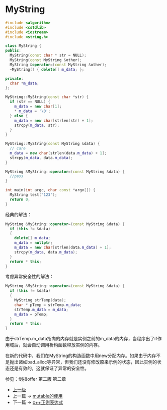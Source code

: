 # MyString

```c++
#include <algorithm>
#include <cstdlib>
#include <iostream>
#include <string.h>

class MyString {
public:
  MyString(const char * str = NULL);
  MyString(const MyString &other);
  MyString &operator=(const MyString &other);
  ~MyString() { delete[] m_data; };

private:
  char *m_data;
};

MyString::MyString(const char *str) {
  if (str == NULL) {
    m_data = new char[1];
    * m_data = '\0';
  } else {
    m_data = new char[strlen(str) + 1];
    strcpy(m_data, str);
  }
}

MyString::MyString(const MyString &data) {
  // care
  m_data = new char[strlen(data.m_data) + 1];
  strcpy(m_data, data.m_data);
}

MyString &MyString::operator=(const MyString &data) {
  //pass
}

int main(int argc, char const *argv[]) {
  MyString test("123");
  return 0;
}
```

经典的解法：

```c++
MyString &MyString::operator=(const MyString &data) {
  if (this != &data)
  {
    delete[] m_data;
    m_data = nullptr;
    m_data = new char[strlen(data.m_data) + 1];
    strcpy(m_data, data.m_data);
  }
  return * this;
}
```

考虑异常安全性的解法：

```c++
MyString &MyString::operator=(const MyString &data) {
  if (this != &data)
  {
    MyString strTemp(data);
    char * pTemp = strTemp.m_data;
    strTemp.m_data = m_data;
    m_data = pTemp;
  }
  return * this;
}
```

由于strTemp.m_data指向的内存就是实例之前的m_data的内存，当程序出了if作用域后，就会自动调用析构函数释放实例的内存。

在新的代码中，我们在MyString的构造函数中用new分配内存。如果由于内存不足抛出诸如bad_alloc等异常，但我们还没有修改原来示例的状态，因此实例的状态还是有效的，这就保证了异常的安全性。

参见：剑指offer 第二版 第二章

- [上一级](README.md)
- 上一篇 -> [mutable的使用](mutable.md)
- 下一篇 -> [c++正则表达式](regex.md)
